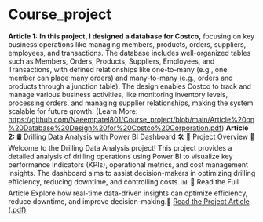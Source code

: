 # Course_project
**Article 1:** **In this project, I designed a database for Costco,** focusing on key business operations like managing members, products, orders, suppliers, employees, and transactions. The database includes well-organized tables such as Members, Orders, Products, Suppliers, Employees, and Transactions, with defined relationships like one-to-many (e.g., one member can place many orders) and many-to-many (e.g., orders and products through a junction table). The design enables Costco to track and manage various business activities, like monitoring inventory levels, processing orders, and managing supplier relationships, making the system scalable for future growth. 
(Learn More: https://github.com/Naeempatel801/Course_project/blob/main/Article%20on%20Database%20Design%20for%20Costco%20Corporation.pdf)
**Article 2:** 🛢️ Drilling Data Analysis with Power BI Dashboard 🛠️
🚀 Project Overview 🚀
Welcome to the Drilling Data Analysis project! This project provides a detailed analysis of drilling operations using Power BI to visualize key performance indicators (KPIs), operational metrics, and cost management insights. The dashboard aims to assist decision-makers in optimizing drilling efficiency, reducing downtime, and controlling costs. 📊
📄 Read the Full Article
Explore how real-time data-driven insights can optimize efficiency, reduce downtime, and improve decision-making.📄
[Read the Project Article (.pdf)](https://github.com/Naeempatel801/Course_project/blob/main/Article%20on%20Database%20Design%20for%20Costco%20Corporation.pdf)
